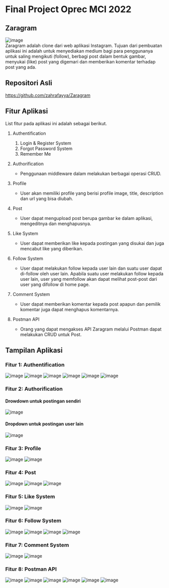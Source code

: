 # Final Project Oprec MCI 2022
  
## Zaragram
![image](https://user-images.githubusercontent.com/34309557/185559853-aea2bdd8-f201-42f0-aba4-95123441f508.png) <br />
Zaragram adalah clone dari web aplikasi Instagram. Tujuan dari pembuatan aplikasi ini adalah untuk menyediakan medium bagi para penggunanya untuk saling mengikuti (follow), berbagi post dalam bentuk gambar, menyukai (like) post yang digemari dan memberikan komentar terhadap post yang ada.

## Repositori Asli
https://github.com/zahrafayya/Zaragram

## Fitur Aplikasi
List fitur pada aplikasi ini adalah sebagai berikut.

1. Authentification
   1. Login & Register System
   2. Forgot Password System
   3. Remember Me
  
2. Authorification
   * Penggunaan middleware dalam melakukan berbagai operasi CRUD.
   
3. Profile
   * User akan memiliki profile yang berisi profile image, title, description dan url yang bisa diubah.
   
4. Post
   * User dapat mengupload post berupa gambar ke dalam aplikasi, mengeditnya dan menghapusnya.
   
5. Like System
   * User dapat memberikan like kepada postingan yang disukai dan juga mencabut like yang diberikan.
   
6. Follow System
   * User dapat melakukan follow kepada user lain dan suatu user dapat di-follow oleh user lain. Apabila suatu user melakukan follow kepada user lain, user yang memfollow akan dapat melihat post-post dari user yang difollow di home page.
   
7. Comment System
   * User dapat memberikan komentar kepada post apapun dan pemilik komentar juga dapat menghapus komentarnya.
   
8. Postman API
   * Orang yang dapat mengakses API Zaragram melalui Postman dapat melakukan CRUD untuk Post.

## Tampilan Aplikasi
### Fitur 1: Authentification <br />
![image](https://user-images.githubusercontent.com/34309557/185557781-abc92ce7-8f67-4e95-af2c-c16f48ee4f1e.png)
![image](https://user-images.githubusercontent.com/34309557/185557866-bb25c310-eb0c-4b6e-b9f6-70b0bbef8b5a.png)
![image](https://user-images.githubusercontent.com/34309557/185557956-fee0101b-fece-4228-8e49-854a50fbe624.png)
![image](https://user-images.githubusercontent.com/34309557/185558053-2ddff12f-193b-4f35-90c9-d6b8af780292.png)
![image](https://user-images.githubusercontent.com/34309557/185558306-9624e3e6-e0d4-4df7-9a6c-5dc5de643216.png)
![image](https://user-images.githubusercontent.com/34309557/185558391-b35b1777-0c96-47b1-9600-c3426282d35f.png)

### Fitur 2: Authorification <br />
#### Drowdown untuk postingan sendiri <br />
![image](https://user-images.githubusercontent.com/34309557/185559029-ae59fdb3-915c-4757-9071-71f233f582ab.png)
#### Dropdown untuk postingan user lain <br />
![image](https://user-images.githubusercontent.com/34309557/185558767-59fb70e0-68a2-4c43-a29f-e783c602c9e0.png)

### Fitur 3: Profile <br />
![image](https://user-images.githubusercontent.com/34309557/185559179-3327cc69-fc91-41a7-871b-f528886bb7c5.png)
![image](https://user-images.githubusercontent.com/34309557/185559294-84ce66e6-05d5-4eb7-8d34-6f0ba0103287.png)

### Fitur 4: Post <br />
![image](https://user-images.githubusercontent.com/34309557/185560741-c9efd571-a808-43b1-a8a1-2d5d3166a0da.png)
![image](https://user-images.githubusercontent.com/34309557/185561112-b63520f8-b3a0-41b3-94f4-b4c761c6addf.png)
![image](https://user-images.githubusercontent.com/34309557/185561207-ae4c9bf4-a42c-4132-a81f-8bbb095749c3.png)

### Fitur 5: Like System <br />
![image](https://user-images.githubusercontent.com/34309557/185570352-0554b694-27e8-4041-909d-3704dce5398b.png)
![image](https://user-images.githubusercontent.com/34309557/185575385-01234dc9-e46b-4e41-b6d5-50867dd6b0e1.png)

### Fitur 6: Follow System <br />
![image](https://user-images.githubusercontent.com/34309557/185570595-8c178f2e-4909-402b-83e7-49777ea80987.png)
![image](https://user-images.githubusercontent.com/34309557/185570708-1bdc4750-1038-403b-8088-a5355f7f9397.png)
![image](https://user-images.githubusercontent.com/34309557/185571069-e427243c-909c-4946-bb93-5d7ebafcfb97.png)
![image](https://user-images.githubusercontent.com/34309557/185571130-52b98fe7-aeea-4923-8d13-43f56d31f297.png)

### Fitur 7: Comment System <br />
![image](https://user-images.githubusercontent.com/34309557/185571570-dfd3d6f0-ef5a-43a7-8d22-50365360b9b7.png)
![image](https://user-images.githubusercontent.com/34309557/185571813-f96d5df1-6b57-4b89-b505-8e626a99856f.png)

### Fitur 8: Postman API <br />
![image](https://user-images.githubusercontent.com/34309557/185573388-209a1ff8-f497-4af1-9a8c-d85a6baae6dd.png)
![image](https://user-images.githubusercontent.com/34309557/185573524-743d2391-ce85-45df-9176-f99ee10c2307.png)
![image](https://user-images.githubusercontent.com/34309557/185573898-7a159d6b-f42a-44af-98db-55f9f13a657e.png)
![image](https://user-images.githubusercontent.com/34309557/185574038-45eb4c9a-e6a0-4f9c-a32c-28e39e3f53bf.png)
![image](https://user-images.githubusercontent.com/34309557/185574752-3cb66e1f-47d6-40d0-b987-6f9570522462.png)
![image](https://user-images.githubusercontent.com/34309557/185574846-48bbbade-cd6f-4435-9bbd-8cabb1cba700.png)

